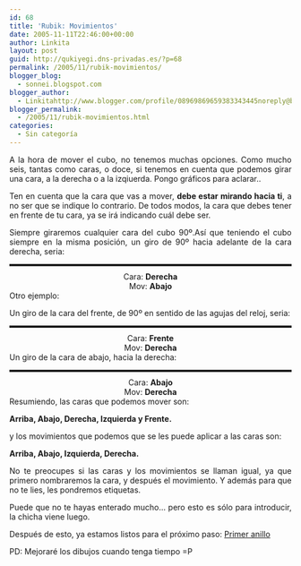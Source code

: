 ```yaml
---
id: 68
title: 'Rubik: Movimientos'
date: 2005-11-11T22:46:00+00:00
author: Linkita
layout: post
guid: http://qukiyegi.dns-privadas.es/?p=68
permalink: /2005/11/rubik-movimientos/
blogger_blog:
  - sonnei.blogspot.com
blogger_author:
  - Linkitahttp://www.blogger.com/profile/08969869659383343445noreply@blogger.com
blogger_permalink:
  - /2005/11/rubik-movimientos.html
categories:
  - Sin categoría
---
```

<div style="text-align: justify;">
  A la hora de mover el cubo, no tenemos muchas opciones. Como mucho seis, tantas como caras, o doce, si tenemos en cuenta que podemos girar una cara, a la derecha o a la izqiuerda. Pongo gráficos para aclarar..</p> 
  
  <p>
    Ten en cuenta que la cara que vas a mover, <span style="font-weight: bold;">debe estar mirando hacia ti</span>, a no ser que se indique lo contrario. De todos modos, la cara que debes tener en frente de tu cara, ya se irá indicando cuál debe ser.
  </p>
  
  <p>
    Siempre giraremos cualquier cara del cubo 90º.Así que teniendo el cubo siempre en la misma posición, un giro de 90º hacia adelante de la cara derecha, seria:
  </p>
</div>

<div style="text-align: center;">
  <a onblur="try {parent.deselectBloggerImageGracefully();} catch(e) {}" href="http://photos1.blogger.com/blogger/3621/1164/1600/derecha-abajo.0.gif"><img style="margin: 0px auto 10px; display: block; text-align: center; cursor: pointer;" src="http://photos1.blogger.com/blogger/3621/1164/200/derecha-abajo.0.gif" alt="" border="2" /></a>Cara: <span style="font-weight: bold;">Derecha</span><br />Mov: <span style="font-weight: bold;">Abajo</span>
</div>

<div style="text-align: justify;">
  Otro ejemplo:</p> 
  
  <p>
    Un giro de la cara del frente, de 90º en sentido de las agujas del reloj, seria:
  </p>
</div>

<div style="text-align: center;">
  <a onblur="try {parent.deselectBloggerImageGracefully();} catch(e) {}" href="http://photos1.blogger.com/blogger/3621/1164/1600/frente-derecha.gif"><img style="margin: 0px auto 10px; display: block; text-align: center; cursor: pointer;" src="http://photos1.blogger.com/blogger/3621/1164/200/frente-derecha.gif" alt="" border="2" /></a>Cara: <span style="font-weight: bold;">Frente</span><br />Mov: <span style="font-weight: bold;">Derecha</span>
</div>

<div style="text-align: justify;">
  Un giro de la cara de abajo, hacia la derecha:</p>
</div>

<div style="text-align: center;">
  <a onblur="try {parent.deselectBloggerImageGracefully();} catch(e) {}" href="http://photos1.blogger.com/blogger/3621/1164/1600/abajo-derecha.gif"><img style="margin: 0px auto 10px; display: block; text-align: center; cursor: pointer;" src="http://photos1.blogger.com/blogger/3621/1164/200/abajo-derecha.gif" alt="" border="2" /></a>Cara: <span style="font-weight: bold;">Abajo</span><br />Mov: <span style="font-weight: bold;">Derecha</span>
</div>

<div style="text-align: justify;">
  Resumiendo, las caras que podemos mover son:</p> 
  
  <p>
    <span style="font-weight: bold;">Arriba, Abajo, Derecha, Izquierda y Frente.</span>
  </p>
  
  <p>
    y los movimientos que podemos que se les puede aplicar a las caras son:
  </p>
  
  <p>
    <span style="font-weight: bold;">Arriba, Abajo, Izquierda, Derecha.</span>
  </p>
  
  <p>
    No te preocupes si las caras y los movimientos se llaman igual, ya que primero nombraremos la cara, y después el movimiento. Y además para que no te lies, les pondremos etiquetas.
  </p>
  
  <p>
    Puede que no te hayas enterado mucho&#8230; pero esto es sólo para introducir, la chicha viene luego.
  </p>
  
  <p>
    Después de esto, ya estamos listos para el próximo paso: <a href="http://sonnei.blogspot.com/2005/11/rubik-primer-anillo_14.html">Primer anillo</a>
  </p>
  
  <p>
    PD: Mejoraré los dibujos cuando tenga tiempo =P</div>